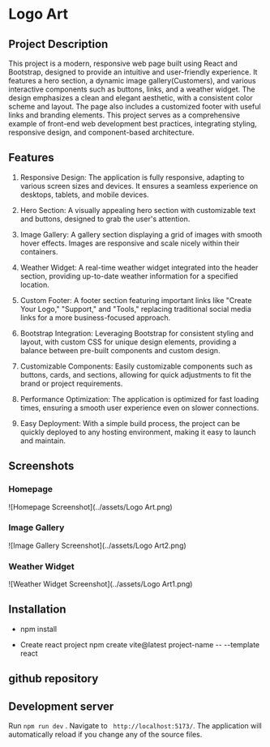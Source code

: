 # Logo Art

## Project Description
This project is a modern, responsive web page built using React and Bootstrap, designed to provide an intuitive and user-friendly experience. It features a hero section, a dynamic image gallery(Customers), and various interactive components such as buttons, links, and a weather widget. The design emphasizes a clean and elegant aesthetic, with a consistent color scheme and layout. The page also includes a customized footer with useful links and branding elements. This project serves as a comprehensive example of front-end web development best practices, integrating styling, responsive design, and component-based architecture.

## Features
1. Responsive Design:
The application is fully responsive, adapting to various screen sizes and devices. It ensures a seamless experience on desktops, tablets, and mobile devices.

2. Hero Section:
A visually appealing hero section with customizable text and buttons, designed to grab the user's attention.

3. Image Gallery:
A gallery section displaying a grid of images with smooth hover effects. Images are responsive and scale nicely within their containers.

4. Weather Widget:
A real-time weather widget integrated into the header section, providing up-to-date weather information for a specified location.

5. Custom Footer:
A footer section featuring important links like "Create Your Logo," "Support," and "Tools," replacing traditional social media links for a more business-focused approach.

6. Bootstrap Integration:
Leveraging Bootstrap for consistent styling and layout, with custom CSS for unique design elements, providing a balance between pre-built components and custom design.

7. Customizable Components:
Easily customizable components such as buttons, cards, and sections, allowing for quick adjustments to fit the brand or project requirements.

8. Performance Optimization:
The application is optimized for fast loading times, ensuring a smooth user experience even on slower connections.

9. Easy Deployment:
With a simple build process, the project can be quickly deployed to any hosting environment, making it easy to launch and maintain.

## Screenshots

### Homepage
![Homepage Screenshot](../assets/Logo Art.png)

### Image Gallery
![Image Gallery Screenshot](../assets/Logo Art2.png)

### Weather Widget
![Weather Widget Screenshot](../assets/Logo Art1.png)

## Installation
- npm install

- Create react project
npm create vite@latest project-name -- --template react

## github repository


## Development server

Run `npm run dev` . Navigate to ` http://localhost:5173/`. The application will automatically reload if you change any of the source files.
